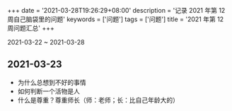 +++
date = '2021-03-28T19:26:29+08:00'
description = '记录 2021 年第 12 周自己脑袋里的问题'
keywords = ['问题']
tags = ['问题']
title = '2021 年第 12 周问题汇总'
+++

2021-03-22 ~ 2021-03-28

## 2021-03-23

- 为什么总想到不好的事情
- 如何判断一个活物是人
- 什么是尊重？尊重师长（师：老师；长：比自己年龄大的）
